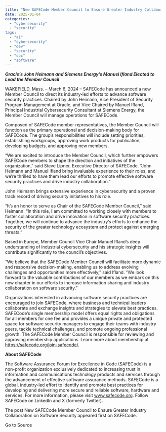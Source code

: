 ```yaml
---
title: "New SAFECode Member Council to Ensure Greater Industry Collaboration on Software Security"
date: 2025-01-04
categories: 
  - "cybersecurity"
  - "security"
tags: 
  - "ai"
  - "cybersecurity"
  - "dev"
  - "security"
  - "soc"
  - "software"
---
```


**_Oracle’s John Heimann and Siemens Energy’s Manuel Ifland Elected to Lead the Member Council_**

WAKEFIELD, Mass. – March 6, 2024 – SAFECode has announced a new Member Council to direct its industry-led efforts to advance software security practices. Chaired by John Heimann, Vice President of Security Program Management at Oracle, and Vice Chaired by Manuel Ifland, Principal Industrial Cybersecurity Consultant at Siemens Energy, the Member Council will manage operations for SAFECode.

Composed of SAFECode member representatives, the Member Council will function as the primary operational and decision-making body for SAFECode. The group’s responsibilities will include setting priorities, establishing workgroups, approving work products for publication, developing budgets, and approving new members.

“We are excited to introduce the Member Council, which further empowers SAFECode members to shape the direction and initiatives of the organization,” said Steve Lipner, Executive Director of SAFECode. “John Heimann and Manuel Ifland bring invaluable experience to their roles, and we’re thrilled to have them lead our efforts to promote effective software security practices and drive industry collaboration.”

John Heimann brings extensive experience in cybersecurity and a proven track record of driving security initiatives to his role.

“It’s an honor to serve as Chair of the SAFECode Member Council,” said Heimann. “In this role, I am committed to working closely with members to foster collaboration and drive innovation in software security practices. Together, we will continue to advance the industry’s efforts to enhance the security of the greater technology ecosystem and protect against emerging threats.”

Based in Europe, Member Council Vice Chair Manuel Ifland’s deep understanding of industrial cybersecurity and his strategic insights will contribute significantly to the council’s objectives.

“We believe that the SAFECode Member Council will facilitate more dynamic and responsive decision-making, enabling us to address evolving challenges and opportunities more effectively,” said Ifland. “We look forward to the valuable contributions of our members as we embark on this new chapter in our efforts to increase information sharing and industry collaboration on software security.”

Organizations interested in advancing software security practices are encouraged to join SAFECode, where business and technical leaders collaborate and exchange insights and strategies to elevate best practices. SAFECode’s single membership model offers equal rights and obligations for all members for one fee and provides a unique private and protected space for software security managers to engage their teams with industry peers, tackle technical challenges, and promote ongoing professional growth. The SAFECode Member Council is responsible for reviewing and approving membership applications. Learn more about membership at https://safecode.org/join-safecode/.

**About SAFECode**

The Software Assurance Forum for Excellence in Code (SAFECode) is a non-profit organization exclusively dedicated to increasing trust in information and communications technology products and services through the advancement of effective software assurance methods. SAFECode is a global, industry-led effort to identify and promote best practices for developing and delivering more secure and reliable software, hardware and services. For more information, please visit www.safecode.org. Follow SAFECode on LinkedIn and X (formerly Twitter).

The post New SAFECode Member Council to Ensure Greater Industry Collaboration on Software Security appeared first on SAFECode.

Go to Source
